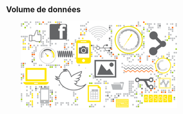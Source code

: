 
## Volume de données

<figure>
    <img src="resources/big_data.png" alt="Sources de données"/>
</figure>
